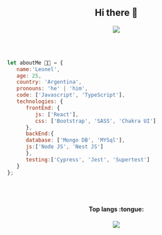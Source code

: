 <div align="center">
   <h2>Hi there 👋 </h2>
  
</div>

 <div id="header" align="center">
   <image src='https://user-images.githubusercontent.com/52765886/216260766-fdf4e237-ea0e-4f85-bcbf-22e2d46bc900.gif' width:'400' />
 

</div>

<br></br>
```javascript
let aboutMe 👨‍💻 = {
   name:'Leonel',
   age: 25,
   country: 'Argentina',
   pronouns: 'he' | 'him',
   code: ['Javascript', 'TypeScript'],
   technologies: {
      frontEnd: {
         js: ['React'],
         css: ['Bootstrap', 'SASS', 'Chakra UI']
      },
      backEnd:{
      database: ['Mongo DB', 'MYSql'],
      js:['Node JS', 'Nest JS']
      },
      testing:['Cypress', 'Jest', 'Supertest']
   }    
};
```
 <br></br>
 

 
 <h4 align="center">Top langs :tongue:</h4>
 <div align="center">
   <img  src="https://github-readme-stats.vercel.app/api/top-langs/?username=leotammaro&langs_count=10&theme=tokyonight&layout=compact" />
</div>
 

